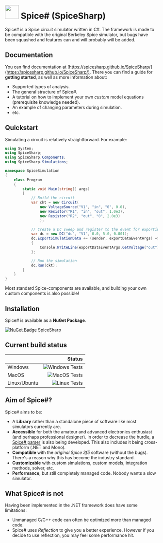 # <img src="https://spicesharp.github.io/SpiceSharp/api/images/logo_full.svg" width="45px" /> Spice# (SpiceSharp)
Spice# is a Spice circuit simulator written in C#. The framework is made to be compatible with the original Berkeley Spice simulator, but bugs have been squashed and features can and will probably will be added.

## Documentation
You can find documentation at [https://spicesharp.github.io/SpiceSharp/](https://spicesharp.github.io/SpiceSharp/). There you can find a guide for **getting started**, as well as more information about:
- Supported types of analysis.
- The general structure of Spice#.
- A tutorial on how to implement your own *custom* model equations (prerequisite knowledge needed).
- An example of changing parameters during simulation.
- etc.

## Quickstart
Simulating a circuit is relatively straightforward. For example:

```csharp
using System;
using SpiceSharp;
using SpiceSharp.Components;
using SpiceSharp.Simulations;

namespace SpiceSimulation
{
    class Program
    {
        static void Main(string[] args)
        {
            // Build the circuit
            var ckt = new Circuit(
                new VoltageSource("V1", "in", "0", 0.0),
                new Resistor("R1", "in", "out", 1.0e3),
                new Resistor("R2", "out", "0", 2.0e3)
                );

            // Create a DC sweep and register to the event for exporting simulation data
            var dc = new DC("dc", "V1", 0.0, 5.0, 0.001);
            dc.ExportSimulationData += (sender, exportDataEventArgs) =>
            {
                Console.WriteLine(exportDataEventArgs.GetVoltage("out"));
            };

            // Run the simulation
            dc.Run(ckt);
        }
    }
}
```

Most standard Spice-components are available, and building your own custom components is also possible!

## Installation
Spice# is available as a **NuGet Package**.

[![NuGet Badge](https://buildstats.info/nuget/spicesharp)](https://www.nuget.org/packages/SpiceSharp/) SpiceSharp

## Current build status

|    | Status |
|:---|-------:|
| Windows | ![Windows Tests](https://github.com/SpiceSharp/SpiceSharp/workflows/Windows%20Tests/badge.svg) |
| MacOS | ![MacOS Tests](https://github.com/SpiceSharp/SpiceSharp/workflows/MacOS%20Tests/badge.svg) |
| Linux/Ubuntu | ![Linux Tests](https://github.com/SpiceSharp/SpiceSharp/workflows/Linux%20Tests/badge.svg) |

## Aim of Spice#?

Spice# aims to be:
- A **Library** rather than a standalone piece of software like most simulators currently are.
- **Accessible** for both the amateur and advanced electronics enthusiast (and perhaps professional designer). In order to decrease the hurdle, a [Spice# parser](https://github.com/SpiceSharp/SpiceSharpParser) is also being developed. This also includes it being cross-platform (.NET and Mono).
- **Compatible** with the *original Spice 3f5* software (without the bugs). There's a reason why this has become the industry standard.
- **Customizable** with custom simulations, custom models, integration methods, solver, etc.
- **Performance**, but still completely managed code. Nobody wants a slow simulator.

## What Spice# is not

Having been implemented in the .NET framework does have some limitations:
- Unmanaged C/C++ code can often be optimized more than managed code.
- Spice# uses *Reflection* to give you a better experience. However if you decide to use reflection, you may feel some performance hit.
